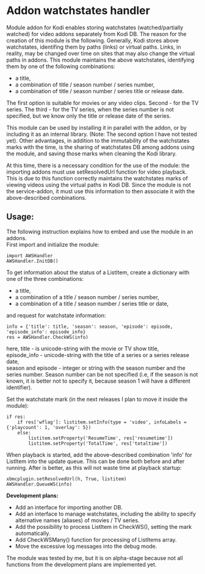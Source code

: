Addon watchstates handler
=========================
Module addon for Kodi enables storing watchstates (watched/partially watched) for video addons separately from Kodi DB.
The reason for the creation of this module is the following. Generally, Kodi stores above watchstates, identifing them by paths (links) or virtual paths. Links, in reality, may be changed over time on sites that may also change the virtual paths in addons. This module maintains the above watchstates, identifying them by one of the following combinations:

 - a title,
 - a combination of title / season number / series number,
 - a combination of title / season number / series title or release date.

The first option is suitable for movies or any video clips. Second - for the TV series. The third - for the TV series, when the series number is not specified, but we know only the title or release date of the series.

This module can be used by installing it in parallel with the addon, or by including it as an internal library. (Note: The second option I have not tested yet). Other advantages, in addition to the immutability of the watchstates marks with the time, is the sharing of watchstates DB among addons using the module, and saving those marks when cleaning the Kodi library.

At this time, there is a necessary condition for the use of the module: the importing addons must use setResolvedUrl function for video playback. This is due to this function correctly maintains the watchstates marks of viewing videos using the virtual paths in Kodi DB. Since the module is not the service-addon, it must use this information to then associate it with the above-described combinations.

Usage:
------
The following instruction explains how to embed and use the module in an addons.  
First import and initialize the module:

    import AWSHandler
    AWSHandler.InitDB()

To get information about the status of a ListItem, create a dictionary with one of the three combinations:

 - a title,
 - a combination of a title / season number / series number,
 - a combination of a title / season number / series title or date,

and request for watchstate information:

    info = {'title': title, 'season': season, 'episode': episode, 'episode_info': episode_info}
    res = AWSHandler.CheckWS(info)

here, title - is unicode-string with the movie or TV show title,  
episode_info - unicode-string with the title of a series or a series release date,  
season and episode - integer or string with the season number and the series number. Season number can be not specified (i.e, if the season is not known, it is better not to specify it, because season 1 will have a different identifier).

Set the watchstate mark (in the next releases I plan to move it inside the module):

    if res:
        if res['wflag']: listitem.setInfo(type = 'video', infoLabels = {'playcount': 1, 'overlay': 5})
        else:
            listitem.setProperty('ResumeTime', res['resumetime'])
            listitem.setProperty('TotalTime', res['totaltime'])

When playback is started, add the above-described combination 'info' for ListItem into the update queue. This can be done both before and after running. After is better, as this will not waste time at playback startup:

    xbmcplugin.setResolvedUrl(h, True, listitem)
    AWSHandler.QueueWS(info)

**Development plans:**

- Add an interface for importing another DB.
- Add an interface to manage watchstates, including the ability to specify alternative names (aliases) of movies / TV series.
- Add the possibility to process ListItem in CheckWS(), setting the mark automatically.
- Add CheckWSMany() function for processing of ListItems array.
- Move the excessive log messages into the debug mode.

The module was tested by me, but it is on alpha-stage because not all functions from the development plans are implemented yet.


